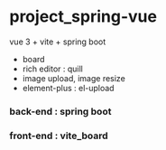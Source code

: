 # project_spring-vue
vue 3 + vite + spring boot
+ board
+ rich editor : quill
+ image upload, image resize
+ element-plus : el-upload 

### back-end : spring boot
### front-end : vite_board
